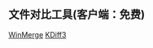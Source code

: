 ## 文件对比工具(客户端：免费)
[WinMerge](https://winmerge.org/downloads/?lang=en)
[KDiff3](https://sourceforge.net/p/kdiff3/wiki/Home/)